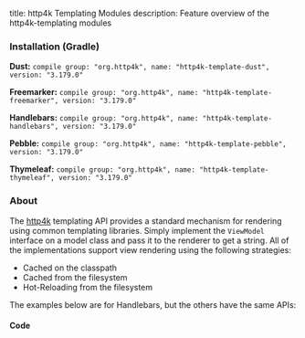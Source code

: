 title: http4k Templating Modules
description: Feature overview of the http4k-templating modules

### Installation (Gradle)
**Dust:** ```compile group: "org.http4k", name: "http4k-template-dust", version: "3.179.0"```

**Freemarker:** ```compile group: "org.http4k", name: "http4k-template-freemarker", version: "3.179.0"```

**Handlebars:** ```compile group: "org.http4k", name: "http4k-template-handlebars", version: "3.179.0"```

**Pebble:** ```compile group: "org.http4k", name: "http4k-template-pebble", version: "3.179.0"```

**Thymeleaf:** ```compile group: "org.http4k", name: "http4k-template-thymeleaf", version: "3.179.0"```

### About
The [http4k] templating API provides a standard mechanism for rendering using common templating libraries. Simply implement the `ViewModel` interface on a model class and pass it to the renderer to get a string. All of the implementations support view rendering using the following strategies:

* Cached on the classpath
* Cached from the filesystem
* Hot-Reloading from the filesystem

The examples below are for Handlebars, but the others have the same APIs:

#### Code  [<img class="octocat"/>](https://github.com/http4k/http4k/blob/master/src/docs/guide/modules/templating/example.kt)

 <script src="https://gist-it.appspot.com/https://github.com/http4k/http4k/blob/master/src/docs/guide/modules/templating/example.kt"></script>

[http4k]: https://http4k.org

